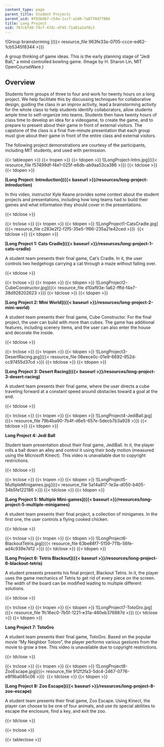 ```yaml
---
content_type: page
parent_title: Student Projects
parent_uid: 0f036db7-c54a-1cc7-a1d0-7a87f0d7f880
title: Long Project
uid: 767c6fdd-74cf-47dc-df45-71a01a2af0c3
---
```


![Group brainstorming ]({{< resource_file 963fe33a-0705-ccce-ed62-1cb5345f8344 >}})  

A group thinking of game ideas. This is the early planning stage of "Jedi Ball," a mind controlled bowling game. (Image by H. Sharon Lin, MIT OpenCourseWare.)

Overview
--------

Students form groups of three to four and work for twenty hours on a long project. We help facilitate this by discussing techniques for collaborative design, guiding the class in an improv activity, lead a brainstorming activity for the whole class to help students identify collaborators, allow students ample time to self-organize into teams. Students then have twenty hours of class time to develop an idea for a videogame, to create the game, and to prepare to present about their game in front of external visitors. The capstone of the class is a final five-minute presentation that each group must give about their game in front of the entire class and external visitors.

The following project demonstrations are courtesy of the participants, including MIT students, and used with permission.

{{< tableopen >}}
{{< tropen >}}
{{< tdopen >}}
﻿![LongProject-Intro.jpg]({{< resource_file f57499df-f4e1-025f-e6db-ab9aa53ca386 >}})
{{< tdclose >}}
{{< tdopen >}}


 **[Long Project: Introduction]({{< baseurl >}}/resources/long-project-introduction)**

In this video, instructor Kyle Keane provides some context about the student projects and presentations, including how long teams had to build their games and what information they should cover in the presentations.  


{{< tdclose >}}

{{< trclose >}}
{{< tropen >}}
{{< tdopen >}}
![LongProject1-CatsCradle.jpg]({{< resource_file c283e2f2-f2f5-35e5-1f66-235a21e42ced >}}) 
{{< tdclose >}}
{{< tdopen >}}


﻿**[Long Project 1: Cats Cradle]({{< baseurl >}}/resources/long-project-1-cats-cradle)**

A student team presents their final game, Cat’s Cradle. In it, the user controls two hedgehogs carrying a cat through a maze without falling over.  


{{< tdclose >}}

{{< trclose >}}
{{< tropen >}}
{{< tdopen >}}
﻿![LongProject2-CubeConstructor.jpg]({{< resource_file d10af93e-1a62-fffd-f4e7-38d928202623 >}})
{{< tdclose >}}
{{< tdopen >}}


﻿**[Long Project 2: Mini World]({{< baseurl >}}/resources/long-project-2-mini-world)**

A student team presents their final game, Cube Constructor. For the final project, the user can build with more than cubes. The game has additional features, including scenery items, and the user can also enter the house and decorate the inside.  


{{< tdclose >}}

{{< trclose >}}
{{< tropen >}}
{{< tdopen >}}
﻿![LongProject3-DesertRacing.jpg]({{< resource_file 08eece0c-01e9-6692-952d-cc97455d37cd >}})
{{< tdclose >}}
{{< tdopen >}}


 **[Long Project 3: Desert Racing]({{< baseurl >}}/resources/long-project-3-desert-racing)**

A student team presents their final game, where the user directs a cube traveling forward at a constant speed around obstacles toward a goal at the end.  


{{< tdclose >}}

{{< trclose >}}
{{< tropen >}}
{{< tdopen >}}
﻿![LongProject4-JediBall.jpg]({{< resource_file 79b4ba90-7b4f-d6e5-657e-5decb7b3a928 >}})
{{< tdclose >}}
{{< tdopen >}}


﻿**Long Project 4: Jedi Ball**

Student team presentation about their final game, JediBall. In it, the player rolls a ball down an alley and control it using their body motion (measured using the Microsoft Kinect). This video is unavailable due to copyright restrictions.  


{{< tdclose >}}

{{< trclose >}}
{{< tropen >}}
{{< tdopen >}}
﻿![LongProject5-MultipleMinigames.jpg]({{< resource_file 5a14a817-1e3a-d050-b405-34b5fe122186 >}})
{{< tdclose >}}
{{< tdopen >}}


﻿**[Long Project 5: Multiple Mini-games]({{< baseurl >}}/resources/long-project-5-multiple-minigames)**

A student team presents their final project, a collection of minigames. In the first one, the user controls a flying cooked chicken.  


{{< tdclose >}}

{{< trclose >}}
{{< tropen >}}
{{< tdopen >}}
﻿![LongProject6-BlackoutTetris.jpg]({{< resource_file 63be88f7-5159-711b-56fe-ad4c939e7d12 >}})
{{< tdclose >}}
{{< tdopen >}}


﻿**[Long Project 6: Tetris Blackout]({{< baseurl >}}/resources/long-project-6-blackout-tetris)**

A student presents presents his final project, Blackout Tetris. In it, the player uses the game mechanics of Tetris to get rid of every piece on the screen. The width of the board can be modified leading to multiple different solutions.  


{{< tdclose >}}

{{< trclose >}}
{{< tropen >}}
{{< tdopen >}}
﻿![LongProject7-TotoGro.jpg]({{< resource_file 1fc16ec0-7b5f-1221-e31a-460eb376887d >}})
{{< tdclose >}}
{{< tdopen >}}


 **Long Project 7: TotoGro**

A student team presents their final game, TotoGro. Based on the popular movie “My Neighbor Totoro”, the player performs various gestures from the movie to grow a tree. This video is unavailable due to copyright restrictions.  


{{< tdclose >}}

{{< trclose >}}
{{< tropen >}}
{{< tdopen >}}
![LongProject8-ZooEscape.jpg]({{< resource_file 912f2fa3-5dc4-2467-0776-e8f9ba085c06 >}}) 
{{< tdclose >}}
{{< tdopen >}}


﻿**[Long Project 8: Zoo Escape]({{< baseurl >}}/resources/long-project-8-zoo-escape)**

A student team presents their final game, Zoo Escape. Using Kinect, the player can choose to be one of four animals, and use its special abilities to escape the enclosure, find a key, and exit the zoo.  


{{< tdclose >}}

{{< trclose >}}

{{< tableclose >}}